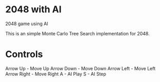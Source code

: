 # 2048 with AI
2048 game using AI

This is an simple Monte Carlo Tree Search implementation for 2048.

# Controls
Arrow Up - Move Up
Arrow Down - Move Down
Arrow Left - Move Left
Arrow Right - Move Right
A - AI Play
S - AI Step